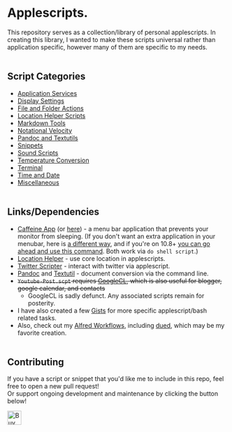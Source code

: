 Applescripts.
============

This repository serves as a collection/library of personal applescripts. In creating this library, I wanted to make these scripts universal rather than application specific, however many of them are specific to my needs.
<BR><BR>

## Script Categories

- [Application Services](https://github.com/unforswearing/applescript/tree/master/Application%20Services)
- [Display Settings](https://github.com/unforswearing/applescript/tree/master/Display%20Settings)
- [File and Folder Actions](https://github.com/unforswearing/applescript/tree/master/File%20and%20Folder%20Actions)
- [Location Helper Scripts](https://github.com/unforswearing/applescript/tree/master/Location%20Helper%20Scripts)
- [Markdown Tools](https://github.com/unforswearing/applescript/tree/master/Markdown%20Tools)
- [Notational Velocity](http://github.com/unforswearing/applescript/tree/master/Notational%20Velocity)
- [Pandoc and Textutils](https://github.com/unforswearing/applescript/tree/master/Pandoc%20and%20Textutils)
- [Snippets](https://github.com/unforswearing/applescript/tree/master/Snippets)
- [Sound Scripts](https://github.com/unforswearing/applescript/tree/master/Sound%20Scripts)
- [Temperature Conversion](https://github.com/unforswearing/applescript/tree/master/Temperature%20Conversion)
- [Terminal](https://github.com/unforswearing/applescript/tree/master/Terminal)
- [Time and Date](https://github.com/unforswearing/applescript/tree/master/Time%20and%20Date)
- [Miscellaneous](https://github.com/unforswearing/applescript/tree/master/-%20Misc)
<BR><BR>


## Links/Dependencies

- [Caffeine App](http://lightheadsw.com/caffeine/) (or [here](http://macdownload.informer.com/caffeine)) - a menu bar application that prevents your monitor from sleeping. (If you don't want an extra application in your menubar, here is [a different way](http://lifehacker.com/5767991/how-to-force-your-mac-to-stay-awake-indefinitely-via-the-command-line), and if you're on 10.8+ [you can go ahead and use this command](https://developer.apple.com/library/mac/documentation/Darwin/Reference/Manpages/man8/caffeinate.8.html). Both work via ```do shell script```.)
- [Location Helper](http://www.mousedown.net/mouseware/LocationHelper.html) - use core location in applescripts.
- [Twitter Scripter](http://www.mousedown.net/mouseware/TwitterScripter.html) - interact with twitter via applescript.
- [Pandoc](http://johnmacfarlane.net/pandoc/) and [Textutil](https://developer.apple.com/library/mac/documentation/Darwin/Reference/ManPages/man1/textutil.1.html) - document conversion via the command line.
- <s>`Youtube-Post.scpt` requires [GoogleCL](https://code.google.com/p/googlecl/), which is also useful for blogger, google calendar, and contacts</s>
	- GoogleCL is sadly defunct. Any associated scripts remain for posterity.
- I have also created a few [Gists](https://gist.github.com/unforswearing) for more specific applescript/bash related tasks.
- Also, check out my [Alfred Workflows](https://github.com/unforswearing/alfredWorkflows), including [dued](https://github.com/unforswearing/dued), which may be my favorite creation.
<BR><BR>

## Contributing

If you have a script or snippet that you'd like me to include in this repo, feel free to open a new pull request!
<BR>
Or support ongoing development and maintenance by clicking the button below!

<a href='https://ko-fi.com/A0757WK' target='_blank'><img height='32' style='border:0px;height:32px;' src='https://az743702.vo.msecnd.net/cdn/kofi4.png?v=b' border='0' alt='Buy Me a Coffee at ko-fi.com' /></a>

